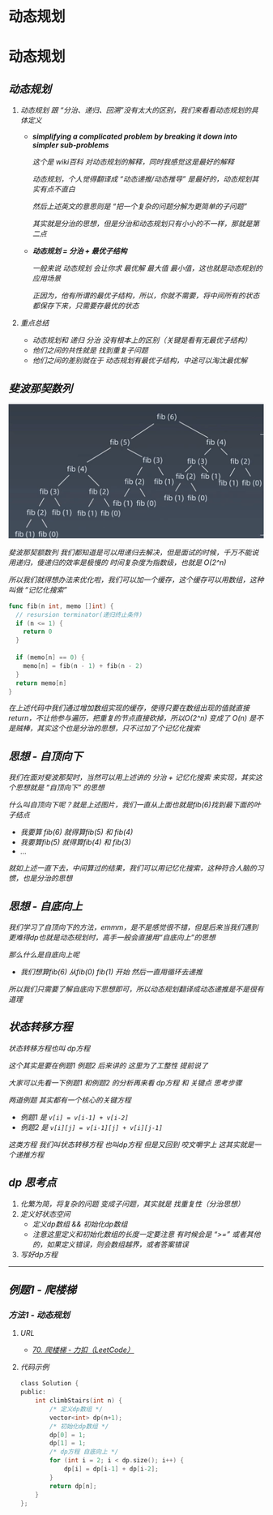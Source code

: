 # 动态规划


# 动态规划

## ***动态规划***

1. *动态规划 跟 “分治、递归、回溯”没有太大的区别，我们来看看动态规划的具体定义*
   
   - ***simplifying a complicated problem by breaking it down into simpler sub-problems***
     
     *这个是 wiki百科 对动态规划的解释，同时我感觉这是最好的解释*
     
     *动态规划，个人觉得翻译成 “动态递推/动态推导” 是最好的，动态规划其实有点不直白*
     
     *然后上述英文的意思则是 “把一个复杂的问题分解为更简单的子问题”*
     
     *其实就是分治的思想，但是分治和动态规划只有小小的不一样，那就是第二点*
   
   - ***动态规划 = 分治 + 最优子结构***
     
     *一般来说 动态规划 会让你求 最优解 最大值 最小值，这也就是动态规划的应用场景*
     
     *正因为，他有所谓的最优子结构，所以，你就不需要，将中间所有的状态都保存下来，只需要存最优的状态*

2. *重点总结*
   
   - *动态规划和 递归 分治 没有根本上的区别（关键是看有无最优子结构）*
   - *他们之间的共性就是 找到重复子问题*
   - *他们之间的差别就在于 动态规划有最优子结构，中途可以淘汰最优解*

## ***斐波那契数列***

[![image-20220628222611743](https://raw.githubusercontent.com/vlicecream/cloudImage/main/data/imagesimage-20220628222611743.png)](https://raw.githubusercontent.com/vlicecream/cloudImage/main/data/imagesimage-20220628222611743.png)

*斐波那契额数列 我们都知道是可以用递归去解决，但是面试的时候，千万不能说用递归，傻递归的效率是极慢的 时间复杂度为指数级，也就是 O(2^n)*

*所以我们就得想办法来优化啦，我们可以加一个缓存，这个缓存可以用数组，这种叫做 “记忆化搜索”*

```go
func fib(n int, memo []int) {
  // resursion terminator(递归终止条件)
  if (n <= 1) {
    return 0
  } 

  if (memo[n] == 0) {
    memo[n] = fib(n - 1) + fib(n - 2)
  }
  return memo[n]
}
```

*在上述代码中我们通过增加数组实现的缓存，使得只要在数组出现的值就直接return，不让他参与遍历，把重复的节点直接砍掉，所以O(2^n) 变成了 O(n) 是不是贼棒，其实这个也是分治的思想，只不过加了个记忆化搜索*

## ***思想 - 自顶向下***

*我们在面对斐波那契时，当然可以用上述讲的 分治 + 记忆化搜索 来实现，其实这个思想就是 “自顶向下” 的思想*

*什么叫自顶向下呢？就是上述图片，我们一直从上面也就是fib(6)找到最下面的叶子结点*

- *我要算 fib(6) 就得算fib(5) 和 fib(4)*
- *我要算fib(5) 就得算fib(4) 和 fib(3)*
- *...*

*就如上述一直下去，中间算过的结果，我们可以用记忆化搜索，这种符合人脑的习惯，也是分治的思想*

## ***思想 - 自底向上***

*我们学习了自顶向下的方法，emmm，是不是感觉很不错，但是后来当我们遇到更难得dp也就是动态规划时，高手一般会直接用“自底向上”的思想*

*那么什么是自底向上呢*

- *我们想算fib(6) 从fib(0) fib(1) 开始 然后一直用循环去递推*

*所以我们只需要了解自底向下思想即可，所以动态规划翻译成动态递推是不是很有道理*

## ***状态转移方程***

*状态转移方程也叫 dp方程*

*这个其实是要在例题1 例题2 后来讲的 这里为了工整性 提前说了*

*大家可以先看一下例题1 和例题2 的分析再来看 dp方程 和 关键点 思考步骤*

*两道例题 其实都有一个核心的关键方程*

- *例题1 是 `v[i] = v[i-1] + v[i-2]`*
- *例题2 是 `v[i][j] = v[i-1][j] + v[i][j-1]`*

*这类方程 我们叫状态转移方程 也叫dp方程 但是又回到 咬文嚼字上 这其实就是一个递推方程*

## ***dp 思考点***

1. *化繁为简，将复杂的问题 变成子问题，其实就是 找重复性（分治思想）*
2. *定义好状态空间*
   - *定义dp数组 && 初始化dp数组*
   - *注意这里定义和初始化数组的长度一定要注意 有时候会是 “>=” 或者其他的，如果定义错误，则会数组越界，或者答案错误*
3. *写好dp方程*

---

## ***例题1 - 爬楼梯***

### ***方法1 - 动态规划***

1. *URL*
   
   - *[70. 爬楼梯 - 力扣（LeetCode）](https://leetcode.cn/problems/climbing-stairs/)*

2. *代码示例*
   
   ```c
   class Solution {
   public:
       int climbStairs(int n) {
           /* 定义dp数组 */
           vector<int> dp(n+1);
           /* 初始化dp数组 */
           dp[0] = 1;
           dp[1] = 1;
           /* dp方程 自底向上 */
           for (int i = 2; i < dp.size(); i++) {
               dp[i] = dp[i-1] + dp[i-2];
           }
           return dp[n];
       }
   };
   ```

